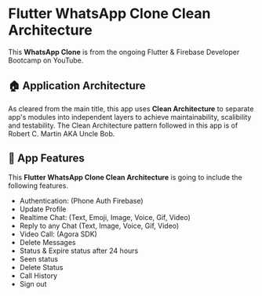
# Flutter WhatsApp Clone Clean Architecture

This **WhatsApp Clone** is from the ongoing Flutter & Firebase Developer Bootcamp on YouTube.

<h2>🏠 Application Architecture</h2>

As cleared from the main title, this app uses **Clean Architecture** to separate app's modules into independent layers to achieve maintainability, scalibility and testability. The Clean Architecture pattern followed in this app is of Robert C. Martin AKA Uncle Bob.

<h2>🦾 App Features</h2>

This **Flutter WhatsApp Clone Clean Architecture** is going to include the following features.

- Authentication:  (Phone Auth Firebase)
- Update Profile
- Realtime Chat: (Text, Emoji, Image, Voice, Gif, Video)
- Reply to any Chat (Text, Image, Voice, Gif, Video)
- Video Call: (Agora SDK)
- Delete Messages
- Status & Expire status after 24 hours
- Seen status
- Delete Status
- Call History
- Sign out

